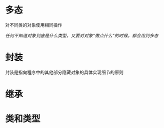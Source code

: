 # 多态

对不同类的对象使用相同操作

*任何不知道对象到底是什么类型，又要对对象“做点什么”的时候，都会用到多态*

# 封装

封装是指向程序中的其他部分隐藏对象的具体实现细节的原则

# 继承

# 类和类型




